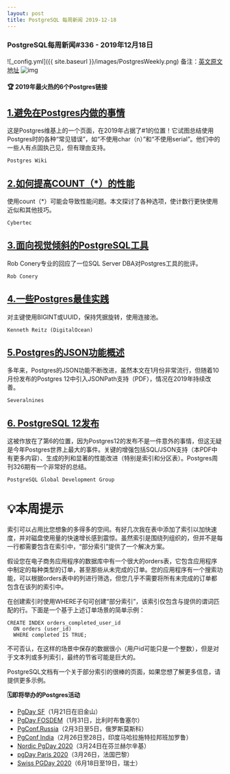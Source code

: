 ```yaml
---
layout: post
title: PostgreSQL 每周新闻 2019-12-18
---
```

### PostgreSQL每周新闻#336 - 2019年12月18日
![_config.yml]({{ site.baseurl }}/images/PostgresWeekly.png)
备注：[英文原文地址](https://postgresweekly.com/issues/336)
![img](https://res.cloudinary.com/cpress/image/upload/w_1280,e_sharpen:60/v1576621869/fbx7orxszxhxlwdbiif6.png)

####  🏆 2019年最火热的6个Postgres链接



## [1.避免在Postgres内做的事情](https://postgresweekly.com/link/81499/web)

这是Postgres维基上的一个页面，在2019年占据了#1的位置！它试图总结使用Postgres时的各种“常见错误”，如“不使用char（n）”和“不使用serial”。他们中的一些人有点固执己见，但有理由支持。

`Postgres Wiki `

## [2.如何提高COUNT（*）的性能](https://postgresweekly.com/link/81500/web)
使用count（*）可能会导致性能问题。本文探讨了各种选项，使计数行更快使用近似和其他技巧。

`Cybertec `

## [3.面向视觉倾斜的PostgreSQL工具](https://postgresweekly.com/link/81502/web)
Rob Conery专业的回应了一位SQL Server DBA对Postgres工具的批评。

`Rob Conery `

## [4.一些Postgres最佳实践](https://postgresweekly.com/link/81504/web)
对主键使用BIGINT或UUID，保持凭据旋转，使用连接池。

`Kenneth Reitz (DigitalOcean) `

## [5.Postgres的JSON功能概述](https://postgresweekly.com/link/81505/web)
多年来，Postgres的JSON功能不断改进，虽然本文在1月份非常流行，但随着10月份发布的Postgres 12中引入JSONPath支持（PDF），情况在2019年持续改善。

`Severalnines `

## [6. PostgreSQL 12发布](https://postgresweekly.com/link/81507/web)
这被作放在了第6的位置，因为Postgres12的发布不是一件意外的事情，但这无疑是今年Postgres世界上最大的事件。关键的增强包括SQL/JSON支持（本PDF中有更多内容）、生成的列和显著的性能改进（特别是索引和分区表）。Postgres周刊326期有一个非常好的总结。


`PostgreSQL Global Development Group `
# 💡本周提示


索引可以占用比您想象的多得多的空间。有好几次我在表中添加了索引以加快速度，并对磁盘使用量的快速增长感到震惊。虽然索引是围绕列组织的，但并不是每一行都需要包含在索引中，“部分索引”提供了一个解决方案。


假设您在电子商务应用程序的数据库中有一个很大的orders表，它包含应用程序中制定的每种类型的订单，甚至那些从未完成的订单。您的应用程序有一个搜索功能，可以根据orders表中的列进行筛选，但您几乎不需要将所有未完成的订单都包含在该列的索引中。


在创建索引时使用WHERE子句可创建“部分索引”，该索引仅包含与提供的谓词匹配的行。下面是一个基于上述订单场景的简单示例：


```
CREATE INDEX orders_completed_user_id
  ON orders (user_id)
  WHERE completed IS TRUE;
```


不可否认，在这样的场景中保存的数据很小（用户id可能只是一个整数），但是对于文本列或多列索引，最终的节省可能是巨大的。


PostgreSQL文档有一个关于部分索引的很棒的页面，如果您想了解更多信息，请提供更多示例。


**🗓即将举办的Postgres活动**
- [PgDay SF](https://postgresweekly.com/link/81512/web)（1月21日在旧金山）
- [PgDay FOSDEM](https://postgresweekly.com/link/81513/web)（1月31日，比利时布鲁塞尔）
- [PgConf.Russia](https://postgresweekly.com/link/81514/web)（2月3日至5日，俄罗斯莫斯科）
- [PgConf India](https://postgresweekly.com/link/81515/web)（2月26日至28日，印度马哈拉施特拉邦班加罗鲁）
- [Nordic PgDay 2020](https://postgresweekly.com/link/81516/web)（3月24日在芬兰赫尔辛基）
- [pgDay Paris 2020](https://postgresweekly.com/link/81517/web)（3月26日，法国巴黎）
- [Swiss PGDay 2020](https://postgresweekly.com/link/81518/web)（6月18日至19日，瑞士）
